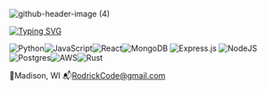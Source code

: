 

![github-header-image (4)](https://github.com/rodrickCode97/rodrickCode97/assets/116767605/3b723f62-dbdc-4514-9ac5-561cce442e70)



[![Typing SVG](https://readme-typing-svg.demolab.com?font=Fira+Code&pause=991&color=51F700&random=false&width=435&lines=Hi%2C+My+name+is+Rodrick+;Software+Engineer+interested+in+;%E2%9C%A8+AR%2C+VR+%E2%9C%A8+;CyberSecurity;Helldivers2)](https://git.io/typing-svg)

 ![Python](https://img.shields.io/badge/python-3670A0?style=for-the-badge&logo=python&logoColor=ffdd54)![JavaScript](https://img.shields.io/badge/javascript-%23323330.svg?style=for-the-badge&logo=javascript&logoColor=%23F7DF1E)![React](https://img.shields.io/badge/react-%2320232a.svg?style=for-the-badge&logo=react&logoColor=%2361DAFB)![MongoDB](https://img.shields.io/badge/MongoDB-%234ea94b.svg?style=for-the-badge&logo=mongodb&logoColor=white) ![Express.js](https://img.shields.io/badge/express.js-%23404d59.svg?style=for-the-badge&logo=express&logoColor=%2361DAFB) ![NodeJS](https://img.shields.io/badge/node.js-6DA55F?style=for-the-badge&logo=node.js&logoColor=white) ![Postgres](https://img.shields.io/badge/postgres-%23316192.svg?style=for-the-badge&logo=postgresql&logoColor=white)![AWS](https://img.shields.io/badge/AWS-%23FF9900.svg?style=for-the-badge&logo=amazon-aws&logoColor=white)![Rust](https://img.shields.io/badge/rust-%23000000.svg?style=for-the-badge&logo=rust&logoColor=white)

  📍Madison, WI
  📬RodrickCode@gmail.com

<!--
**rodrickCode97/rodrickCode97** is a ✨ _special_ ✨ repository because its `README.md` (this file) appears on your GitHub profile.

Here are some ideas to get you started:

- 🔭 I’m currently working on ...
- 🌱 I’m currently learning ...!

- 👯 I’m looking to collaborate on ...
- 🤔 I’m looking for help with ...
- 💬 Ask me about ...
- 📫 How to reach me: ...
- 😄 Pronouns: ...
- ⚡ Fun fact: ...
-->
